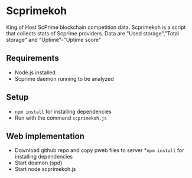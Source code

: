 # Scprimekoh

King of Host ScPrime blockchain competition data.
Scprimekoh is a script that collects stats of Scprime providers.
Data are "Used storage","Total storage" and "Uptime"-"Uptime score"

## Requirements

* Node.js installed
* Scprime daemon running to be analyzed 

## Setup

* `npm install` for installing dependencies
* Run with the command `scprimekoh.js`

## Web implementation

* Download github repo and copy pweb files to server
*`npm install` for installing dependencies
* Start deamon (spd)
* Start node scprimekoh.js


     
